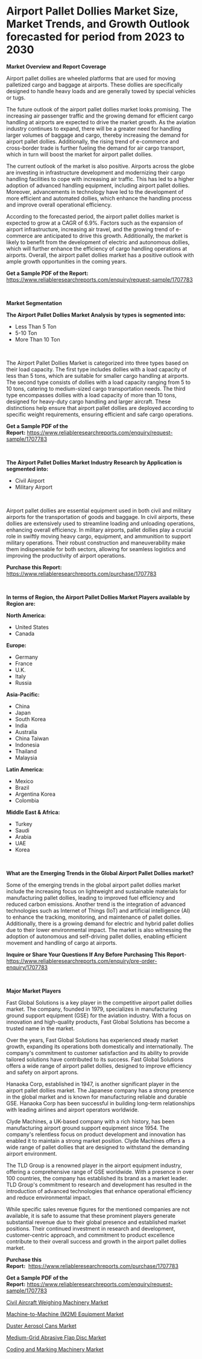 <p><h1>Airport Pallet Dollies Market Size, Market Trends, and Growth Outlook forecasted for period from 2023 to 2030</h1></p><p><strong>Market Overview and Report Coverage</strong></p>
<p><p>Airport pallet dollies are wheeled platforms that are used for moving palletized cargo and baggage at airports. These dollies are specifically designed to handle heavy loads and are generally towed by special vehicles or tugs.</p><p>The future outlook of the airport pallet dollies market looks promising. The increasing air passenger traffic and the growing demand for efficient cargo handling at airports are expected to drive the market growth. As the aviation industry continues to expand, there will be a greater need for handling larger volumes of baggage and cargo, thereby increasing the demand for airport pallet dollies. Additionally, the rising trend of e-commerce and cross-border trade is further fueling the demand for air cargo transport, which in turn will boost the market for airport pallet dollies.</p><p>The current outlook of the market is also positive. Airports across the globe are investing in infrastructure development and modernizing their cargo handling facilities to cope with increasing air traffic. This has led to a higher adoption of advanced handling equipment, including airport pallet dollies. Moreover, advancements in technology have led to the development of more efficient and automated dollies, which enhance the handling process and improve overall operational efficiency.</p><p>According to the forecasted period, the airport pallet dollies market is expected to grow at a CAGR of 6.9%. Factors such as the expansion of airport infrastructure, increasing air travel, and the growing trend of e-commerce are anticipated to drive this growth. Additionally, the market is likely to benefit from the development of electric and autonomous dollies, which will further enhance the efficiency of cargo handling operations at airports. Overall, the airport pallet dollies market has a positive outlook with ample growth opportunities in the coming years.</p></p>
<p><strong>Get a Sample PDF of the Report:</strong> <a href="https://www.reliableresearchreports.com/enquiry/request-sample/1707783">https://www.reliableresearchreports.com/enquiry/request-sample/1707783</a></p>
<p>&nbsp;</p>
<p><strong>Market Segmentation</strong></p>
<p><strong>The Airport Pallet Dollies Market Analysis by types is segmented into:</strong></p>
<p><ul><li>Less Than 5 Ton</li><li>5-10 Ton</li><li>More Than 10 Ton</li></ul></p>
<p>&nbsp;</p>
<p><p>The Airport Pallet Dollies Market is categorized into three types based on their load capacity. The first type includes dollies with a load capacity of less than 5 tons, which are suitable for smaller cargo handling at airports. The second type consists of dollies with a load capacity ranging from 5 to 10 tons, catering to medium-sized cargo transportation needs. The third type encompasses dollies with a load capacity of more than 10 tons, designed for heavy-duty cargo handling and larger aircraft. These distinctions help ensure that airport pallet dollies are deployed according to specific weight requirements, ensuring efficient and safe cargo operations.</p></p>
<p><strong>Get a Sample PDF of the Report:</strong>&nbsp;<a href="https://www.reliableresearchreports.com/enquiry/request-sample/1707783">https://www.reliableresearchreports.com/enquiry/request-sample/1707783</a></p>
<p>&nbsp;</p>
<p><strong>The Airport Pallet Dollies Market Industry Research by Application is segmented into:</strong></p>
<p><ul><li>Civil Airport</li><li>Military Airport</li></ul></p>
<p>&nbsp;</p>
<p><p>Airport pallet dollies are essential equipment used in both civil and military airports for the transportation of goods and baggage. In civil airports, these dollies are extensively used to streamline loading and unloading operations, enhancing overall efficiency. In military airports, pallet dollies play a crucial role in swiftly moving heavy cargo, equipment, and ammunition to support military operations. Their robust construction and maneuverability make them indispensable for both sectors, allowing for seamless logistics and improving the productivity of airport operations.</p></p>
<p><strong>Purchase this Report:</strong>&nbsp; <a href="https://www.reliableresearchreports.com/purchase/1707783">https://www.reliableresearchreports.com/purchase/1707783</a></p>
<p>&nbsp;</p>
<p><strong>In terms of Region, the Airport Pallet Dollies Market Players available by Region are:</strong></p>
<p>
    <p> <strong> North America: </strong>
        <ul>
            <li>United States</li>
            <li>Canada</li>
        </ul>
        </p> 
    <p> <strong> Europe: </strong>
        <ul>
            <li>Germany</li>
            <li>France</li>
            <li>U.K.</li>
            <li>Italy</li>
            <li>Russia</li>
        </ul>
        </p> 
    <p> <strong> Asia-Pacific: </strong>
        <ul>
            <li>China</li>
            <li>Japan</li>
            <li>South Korea</li>
            <li>India</li>
            <li>Australia</li>
            <li>China Taiwan</li>
            <li>Indonesia</li>
            <li>Thailand</li>
            <li>Malaysia</li>
        </ul>
        </p> 
    <p> <strong> Latin America: </strong>
        <ul>
            <li>Mexico</li>
            <li>Brazil</li>
            <li>Argentina Korea</li>
            <li>Colombia</li>
        </ul>
        </p> 
    <p> <strong> Middle East & Africa: </strong>
        <ul>
            <li>Turkey</li>
            <li>Saudi</li>
            <li>Arabia</li>
            <li>UAE</li>
            <li>Korea</li>
        </ul>
    </p>
    </p>
<p>&nbsp;</p>
<p><strong>What are the Emerging Trends in the Global Airport Pallet Dollies market?</strong></p>
<p><p>Some of the emerging trends in the global airport pallet dollies market include the increasing focus on lightweight and sustainable materials for manufacturing pallet dollies, leading to improved fuel efficiency and reduced carbon emissions. Another trend is the integration of advanced technologies such as Internet of Things (IoT) and artificial intelligence (AI) to enhance the tracking, monitoring, and maintenance of pallet dollies. Additionally, there is a growing demand for electric and hybrid pallet dollies due to their lower environmental impact. The market is also witnessing the adoption of autonomous and self-driving pallet dollies, enabling efficient movement and handling of cargo at airports.</p></p>
<p><strong>Inquire or Share Your Questions If Any Before Purchasing This Report</strong>- <a href="https://www.reliableresearchreports.com/enquiry/pre-order-enquiry/1707783">https://www.reliableresearchreports.com/enquiry/pre-order-enquiry/1707783</a></p>
<p>&nbsp;</p>
<p><strong>Major Market Players</strong></p>
<p><p>Fast Global Solutions is a key player in the competitive airport pallet dollies market. The company, founded in 1979, specializes in manufacturing ground support equipment (GSE) for the aviation industry. With a focus on innovation and high-quality products, Fast Global Solutions has become a trusted name in the market.</p><p>Over the years, Fast Global Solutions has experienced steady market growth, expanding its operations both domestically and internationally. The company's commitment to customer satisfaction and its ability to provide tailored solutions have contributed to its success. Fast Global Solutions offers a wide range of airport pallet dollies, designed to improve efficiency and safety on airport aprons.</p><p>Hanaoka Corp, established in 1947, is another significant player in the airport pallet dollies market. The Japanese company has a strong presence in the global market and is known for manufacturing reliable and durable GSE. Hanaoka Corp has been successful in building long-term relationships with leading airlines and airport operators worldwide.</p><p>Clyde Machines, a UK-based company with a rich history, has been manufacturing airport ground support equipment since 1954. The company's relentless focus on product development and innovation has enabled it to maintain a strong market position. Clyde Machines offers a wide range of pallet dollies that are designed to withstand the demanding airport environment.</p><p>The TLD Group is a renowned player in the airport equipment industry, offering a comprehensive range of GSE worldwide. With a presence in over 100 countries, the company has established its brand as a market leader. TLD Group's commitment to research and development has resulted in the introduction of advanced technologies that enhance operational efficiency and reduce environmental impact.</p><p>While specific sales revenue figures for the mentioned companies are not available, it is safe to assume that these prominent players generate substantial revenue due to their global presence and established market positions. Their continued investment in research and development, customer-centric approach, and commitment to product excellence contribute to their overall success and growth in the airport pallet dollies market.</p></p>
<p><strong>Purchase this Report:</strong>&nbsp;&nbsp;<a href="https://www.reliableresearchreports.com/purchase/1707783">https://www.reliableresearchreports.com/purchase/1707783</a></p>
<p></p>
<p><strong>Get a Sample PDF of the Report:</strong>&nbsp;<a href="https://www.reliableresearchreports.com/enquiry/request-sample/1707783">https://www.reliableresearchreports.com/enquiry/request-sample/1707783</a></p>
<p><p><a href="https://www.linkedin.com/pulse/decoding-civil-aircraft-weighing-machinery-market-deep-hlive/">Civil Aircraft Weighing Machinery Market</a></p><p><a href="https://www.linkedin.com/pulse/machine-to-machine-m2m-equipment-market-size-2023--d641e/">Machine-to-Machine (M2M) Equipment Market</a></p><p><a href="https://medium.com/@robbleannon/duster-aerosol-cans-market-share-evolution-and-market-growth-trends-2023-2030-18aae84603cd">Duster Aerosol Cans Market</a></p><p><a href="https://medium.com/@russpollich/medium-grid-abrasive-flap-disc-market-analysis-and-sze-forecasted-for-period-from-2023-to-2030-85d37be14633">Medium-Grid Abrasive Flap Disc Market</a></p><p><a href="https://www.linkedin.com/pulse/coding-marking-machinery-market-size-growth-forecast-from-2023-jmkse/">Coding and Marking Machinery Market</a></p></p>
